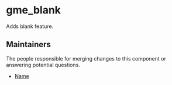 gme_blank
===================

Adds blank feature.


## Maintainers

The people responsible for merging changes to this component or answering potential questions.

- [Name](https://github.com/name)
